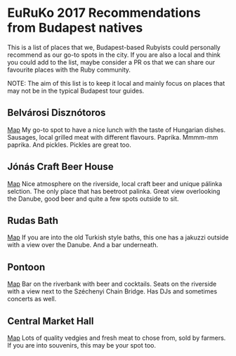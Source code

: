 # EuRuKo 2017 Recommendations from Budapest natives

This is a list of places that we, Budapest-based Rubyists could personally recommend as our go-to spots in the city. If you are also a local and think you could add to the list, maybe consider a PR os that we can share our favourite places with the Ruby community.

NOTE: The aim of this list is to keep it local and mainly focus on places that may not be in the typical Budapest tour guides.

## Belvárosi Disznótoros
[Map](https://www.google.hu/maps/place/Belv%C3%A1rosi+Diszn%C3%B3toros/@47.4947739,19.0527113,16z/data=!4m8!1m2!2m1!1sBelv%C3%A1rosi+Diszn%C3%B3toros!3m4!1s0x4741dc44f36eeb69:0xdd94e239fc3817db!8m2!3d47.491504!4d19.0578058)
My go-to spot to have a nice lunch with the taste of Hungarian dishes. Sausages, local grilled meat with different flavours. Paprika. Mmmm-mm paprika. And pickles. Pickles are great too.


## Jónás Craft Beer House
[Map](https://www.google.hu/maps/place/J%C3%B3n%C3%A1s+K%C3%A9zm%C5%B1ves+S%C3%B6rh%C3%A1z/@47.4832205,19.0592495,17z/data=!3m1!4b1!4m5!3m4!1s0x4741dc503a700a41:0xaf81ea72186a4bb8!8m2!3d47.4832205!4d19.0614382)
Nice atmosphere on the riverside, local craft beer and unique pálinka selction. The only place that has beetroot palinka. Great view overlooking the Danube, good beer and quite a few spots outside to sit.


## Rudas Bath
[Map](https://www.google.hu/maps/place/Rudas+gy%C3%B3gyf%C3%BCrd%C5%91/@47.4891191,19.0457102,17z/data=!3m1!4b1!4m5!3m4!1s0x4741dc48793a07bf:0xe30c631dc2a0f87a!8m2!3d47.4891191!4d19.0478989)
If you are into the old Turkish style baths, this one has a jakuzzi outside with a view over the Danube. And a bar underneath.


## Pontoon
[Map](https://www.google.hu/maps/place/Pontoon/@47.4996289,19.0440233,17z/data=!3m1!4b1!4m5!3m4!1s0x4741dc3e18aa735d:0x3354a6aa403e5f2c!8m2!3d47.4996289!4d19.046212)
Bar on the riverbank with beer and cocktails. Seats on the riverside with a view next to the Széchenyi Chain Bridge. Has DJs and sometimes concerts as well.

## Central Market Hall
[Map](https://www.google.hu/maps/place/Nagy+V%C3%A1s%C3%A1rcsarnok/@47.4870848,19.0563043,17z/data=!3m1!4b1!4m5!3m4!1s0x4741dc4fe2b1c2f7:0xa08c351e7bba2ecc!8m2!3d47.4870848!4d19.058493)
Lots of quality vedgies and fresh meat to chose from, sold by farmers. If you are into souvenirs, this may be your spot too.

